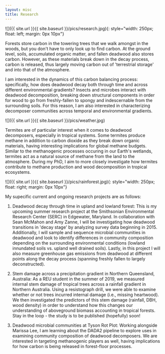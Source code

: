 ```yaml
---
layout: misc
title: Research
---
```

![]({{ site.url }}{{ site.baseurl }}/pics/research.jpg){: style="width: 250px; float: left; margin: 0px 10px"}

Forests store carbon in the towering trees that we walk amongst in the woods, but you don't have to only look up to find carbon. At the ground level, soils, accumulated organic matter, and fallen deadwood also stores carbon. However, as these materials break down in the decay process, carbon is released, thus largely moving carbon out of 'terrestrial storage' and into that of the atmosphere. 

I am interested in the dynamics of this carbon balancing process: specifically, how does deadwood decay both through time and across different environmental gradients? Insects and microbes interact with deadwood decomposition, breaking down structural components in order for wood to go from freshly-fallen to spongy and indescernable from the surrounding soils. For this reason, I am also interested in characterizing decomposer communities across temporal and environmental gradients. 

![]({{ site.url }}{{ site.baseurl }}/pics/weather.jpg)

Termites are of particular interest when it comes to deadwood decomposers, especially in tropical systems. Some termites produce methane in addition to carbon dioxide as they break down organic materials, having interesting implications for global methane budgets. Similar to the methanogenic processes occuring in our Earth's wetlands, termites act as a natural source of methane from the land to the atmosphere. During my PhD, I aim to more closely investigate how termites contribute to methane production and wood decomposition in tropical ecosystems. 

![]({{ site.url }}{{ site.baseurl }}/pics/rainforest.jpg){: style="width: 250px; float: right; margin: 0px 10px"}

My supecific current and ongoing research projects are as follows:
1. Deadwood decay through time in upland and lowland forest: This is my upcoming summer research project at the Smithsonian Environmental Research Center (SERC) in Edgewater, Maryland. In collaboration with Sean McMahon and Amy Zanne, I will be investigating how deadwood transitions in 'decay stage' by analyzing survey data beginning in 2015. Additionally, I will sample and sequence microbial communities in deadwood and look to identify differences in community composition depending on the surrounding environmental conditions (lowland innundated soils vs. upland well drained soils). Lastly, in this project I will also measure greenhouse gas emissions from deadwood at different points along the decay process (spanning freshly fallen to largely deconstructed). 

2. Stem damage across a precipitation gradient in Northern Queensland, Australia: As a REU student in the summer of 2019, we measured internal stem damage of tropical trees across a rainfall gradient in Northern Australia. Using a resistograph drill, we were able to examine whether or not trees incurred internal damage (i.e., missing heartwood). We then investigated the predictors of this stem damage (rainfall, DBH, wood density) in order to understand how this changes our understanding of aboveground biomass accounting in tropical forests. Stay in the loop - the study is to be published (hopefully) soon!

3. Deadwood microbial communities at Tyson Rot Plot: Working alongside Marissa Lee, I am learning about the DADA2 pipeline to explore uses in examining community composition of deadwood decomposers. We are interested in targeting methanogenic players as well, having implications for how carbon is being released in forest-floor processes. 
